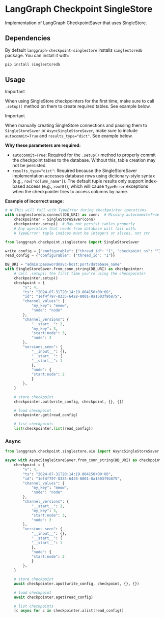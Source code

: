 # LangGraph Checkpoint SingleStore

Implementation of LangGraph CheckpointSaver that uses SingleStore.

## Dependencies

By default `langgraph-checkpoint-singlestore` installs `singlestoredb` package. You can install it with:

```bash
pip install singlestoredb
```

## Usage

> [!IMPORTANT]
> When using SingleStore checkpointers for the first time, make sure to call `.setup()` method on them to create required tables. See example below.

> [!IMPORTANT]
> When manually creating SingleStore connections and passing them to `SingleStoreSaver` or `AsyncSingleStoreSaver`, make sure to include `autocommit=True` and `results_type="dict"`. See example below.
>
> **Why these parameters are required:**
> - `autocommit=True`: Required for the `.setup()` method to properly commit the checkpoint tables to the database. Without this, table creation may not be persisted.
> - `results_type="dict"`: Required because the SingleStoreSaver implementation accesses database rows using dictionary-style syntax (e.g., `row["column_name"]`). The default tuple results only support index-based access (e.g., `row[0]`), which will cause `TypeError` exceptions when the checkpointer tries to access columns by name.
>
> **Example of incorrect usage:**
> ```python
> # ❌ This will fail with TypeError during checkpointer operations
> with singlestoredb.connect(DB_URI) as conn:  # Missing autocommit=True and results_type="dict"
>     checkpointer = SingleStoreSaver(conn)
>     checkpointer.setup()  # May not persist tables properly
>     # Any operation that reads from database will fail with:
>     # TypeError: tuple indices must be integers or slices, not str
> ```

```python
from langgraph.checkpoint.singlestore import SingleStoreSaver

write_config = {"configurable": {"thread_id": "1", "checkpoint_ns": ""}}
read_config = {"configurable": {"thread_id": "1"}}

DB_URI = "admin:password@svc-host:port/database_name"
with SingleStoreSaver.from_conn_string(DB_URI) as checkpointer:
    # call .setup() the first time you're using the checkpointer
    checkpointer.setup()
    checkpoint = {
        "v": 4,
        "ts": "2024-07-31T20:14:19.804150+00:00",
        "id": "1ef4f797-8335-6428-8001-8a1503f9b875",
        "channel_values": {
            "my_key": "meow",
            "node": "node"
        },
        "channel_versions": {
            "__start__": 2,
            "my_key": 3,
            "start:node": 3,
            "node": 3
        },
        "versions_seen": {
            "__input__": {},
            "__start__": {
            "__start__": 1
            },
            "node": {
            "start:node": 2
            }
        },
    }

    # store checkpoint
    checkpointer.put(write_config, checkpoint, {}, {})

    # load checkpoint
    checkpointer.get(read_config)

    # list checkpoints
    list(checkpointer.list(read_config))
```

### Async

```python
from langgraph.checkpoint.singlestore.aio import AsyncSingleStoreSaver

async with AsyncSingleStoreSaver.from_conn_string(DB_URI) as checkpointer:
    checkpoint = {
        "v": 4,
        "ts": "2024-07-31T20:14:19.804150+00:00",
        "id": "1ef4f797-8335-6428-8001-8a1503f9b875",
        "channel_values": {
            "my_key": "meow",
            "node": "node"
        },
        "channel_versions": {
            "__start__": 2,
            "my_key": 3,
            "start:node": 3,
            "node": 3
        },
        "versions_seen": {
            "__input__": {},
            "__start__": {
            "__start__": 1
            },
            "node": {
            "start:node": 2
            }
        },
    }

    # store checkpoint
    await checkpointer.aput(write_config, checkpoint, {}, {})

    # load checkpoint
    await checkpointer.aget(read_config)

    # list checkpoints
    [c async for c in checkpointer.alist(read_config)]
```